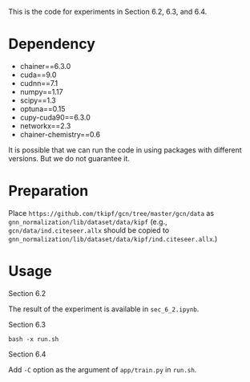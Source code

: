 This is the code for experiments in Section 6.2, 6.3, and 6.4.

# Dependency

- chainer==6.3.0
- cuda==9.0
- cudnn==7.1
- numpy==1.17
- scipy==1.3
- optuna==0.15
- cupy-cuda90==6.3.0
- networkx==2.3
- chainer-chemistry==0.6

It is possible that we can run the code in using packages with different versions. But we do not guarantee it.

# Preparation

Place `https://github.com/tkipf/gcn/tree/master/gcn/data` as `gnn_normalization/lib/dataset/data/kipf` (e.g., `gcn/data/ind.citeseer.allx` should be copied to `gnn_normalization/lib/dataset/data/kipf/ind.citeseer.allx`.)

# Usage

Section 6.2

The result of the experiment is available in `sec_6_2.ipynb`.


Section 6.3
```
bash -x run.sh
```

Section 6.4

Add `-C` option as the argument of `app/train.py` in `run.sh`.
